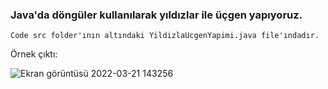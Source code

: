 ### Java'da döngüler kullanılarak yıldızlar ile üçgen yapıyoruz.

`Code src folder'ının altındaki YildizlaUcgenYapimi.java file'ındadır.`

Örnek çıktı:

![Ekran görüntüsü 2022-03-21 143256](https://user-images.githubusercontent.com/89224500/159252871-02c8f83a-eeb7-420f-9e40-65b638b187c5.png)

